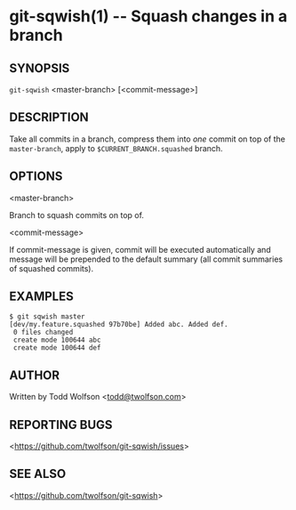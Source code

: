 git-sqwish(1) -- Squash changes in a branch
===========================================

## SYNOPSIS

`git-sqwish` &lt;master-branch&gt; [&lt;commit-message&gt;]

## DESCRIPTION

  Take all commits in a branch, compress them into _one_ commit on top of the `master-branch`, apply to `$CURRENT_BRANCH.squashed` branch.

## OPTIONS

  &lt;master-branch&gt;

  Branch to squash commits on top of.

  &lt;commit-message&gt;

  If commit-message is given, commit will be executed automatically and message will be prepended to the default summary (all commit summaries of squashed commits).

## EXAMPLES

    $ git sqwish master
    [dev/my.feature.squashed 97b70be] Added abc. Added def.
     0 files changed
     create mode 100644 abc
     create mode 100644 def

## AUTHOR

Written by Todd Wolfson &lt;<todd@twolfson.com>&gt;

## REPORTING BUGS

&lt;<https://github.com/twolfson/git-sqwish/issues>&gt;

## SEE ALSO

&lt;<https://github.com/twolfson/git-sqwish>&gt;
